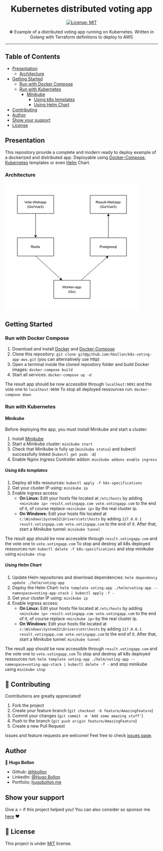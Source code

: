 <h1 align="center">Kubernetes distributed voting app</h1>
<p align="center">
  <a href="https://github.com/hbollon/k8s-voting-app-aws/blob/master/LICENSE" target="_blank">
    <img alt="License: MIT" src="https://img.shields.io/badge/License-MIT-yellow.svg" />
  </a>

<p align="center"> ☸️ Example of a distributed voting app running on Kubernetes. Written in Golang with Terraform definitions to deploy to AWS</p>

---

## Table of Contents

- [Presentation](#presentation)
  - [Architecture](#architecture)
- [Getting Started](#getting-started)
  - [Run with Docker Compose](#run-with-docker-compose)
  - [Run with Kubernetes](#run-with-kubernetes)
    - [Minikube](#minikube)
      - [Using k8s templates](#using-k8s-templates)
      - [Using Helm Chart](#using-helm-chart)
- [Contributing](#-contributing)
- [Author](#author)
- [Show your support](#show-your-support)
- [License](#-license)

## Presentation

This repository provide a complete and modern ready to deploy example of a dockerized and distributed app. Deployable using [Docker-Compose](https://docs.docker.com/compose/), [Kubernetes](https://kubernetes.io/) templates or even [Helm](https://helm.sh/) Chart.

### Architecture

![App's architecture scheme](docs/app-architecture.jpg)

## Getting Started

### Run with Docker Compose

1. Download and install [Docker](https://docs.docker.com/get-docker/) and [Docker-Compose](https://docs.docker.com/compose/install/)
2. Clone this repository: `git clone git@github.com:hbollon/k8s-voting-app-aws.git` (you can alternatively use http)
3. Open a terminal inside the cloned repository folder and build Docker images: `docker-compose build`
4. Start all services: `docker-compose up -d`

The result app should be now accessible through `localhost:9091` and the vote one to `localhost:9090`
To stop all deployed ressources run: `docker-compose down`

### Run with Kubernetes

#### Minikube

Before deploying the app, you must install Minikube and start a cluster:

1. Install [Minikube](https://minikube.sigs.k8s.io/docs/start/)
2. Start a Minikube cluster: `minikube start`
3. Check that Minikube is fully up (`minikube status`) and kubectl successfully linked (`kubectl get pods -A`)
4. Enable Nginx Ingress Controller addon: `minikube addons enable ingress`

##### Using k8s templates

1. Deploy all k8s ressources: `kubectl apply -f k8s-specifications`
2. Get your cluster IP using: `minikube ip`
3. Enable ingress access:
   - **On Linux:** Edit your hosts file located at `/etc/hosts` by adding `<minikube ip> result.votingapp.com vote.votingapp.com` to the end of it, of course replace `<minikube ip>` by the real cluster ip.
   - **On Windows:** Edit your hosts file located at `c:\Windows\System32\Drivers\etc\hosts` by adding `127.0.0.1 result.votingapp.com vote.votingapp.com` to the end of it.
   After that, start a Minikube tunnel: `minikube tunnel`

The result app should be now accessible through `result.votingapp.com` and the vote one to `vote.votingapp.com`
To stop and destroy all k8s deployed ressources run: `kubectl delete -f k8s-specifications` and stop minikube using `minikube stop`

##### Using Helm Chart

1. Update Helm repositories and download dependencies: `helm dependency update ./helm/voting-app`
2. Deploy the Helm Chart: `helm template voting-app ./helm/voting-app --namespace=voting-app-stack | kubectl apply -f -`
3. Get your cluster IP using: `minikube ip`
4. Enable ingress access:
   - **On Linux:** Edit your hosts file located at `/etc/hosts` by adding `<minikube ip> result.votingapp.com vote.votingapp.com` to the end of it, of course replace `<minikube ip>` by the real cluster ip.
   - **On Windows:** Edit your hosts file located at `c:\Windows\System32\Drivers\etc\hosts` by adding `127.0.0.1 result.votingapp.com vote.votingapp.com` to the end of it.
   After that, start a Minikube tunnel: `minikube tunnel`

The result app should be now accessible through `result.votingapp.com` and the vote one to `vote.votingapp.com`
To stop and destroy all k8s deployed ressources run: `helm template voting-app ./helm/voting-app --namespace=voting-app-stack | kubectl delete -f -` and stop minikube using `minikube stop`

## 🤝 Contributing

Contributions are greatly appreciated!

1. Fork the project
2. Create your feature branch (```git checkout -b feature/AmazingFeature```)
3. Commit your changes (```git commit -m 'Add some amazing stuff'```)
4. Push to the branch (```git push origin feature/AmazingFeature```)
5. Create a new Pull Request

Issues and feature requests are welcome!
Feel free to check [issues page](https://github.com/hbollon/k8s-voting-app-aws/issues).

## Author

👤 **Hugo Bollon**

* Github: [@hbollon](https://github.com/hbollon)
* LinkedIn: [@Hugo Bollon](https://www.linkedin.com/in/hugobollon/)
* Portfolio: [hugobollon.me](https://www.hugobollon.me)

## Show your support

Give a ⭐️ if this project helped you!
You can also consider so sponsor me [here](https://github.com/sponsors/hbollon) ❤️

## 📝 License

This project is under [MIT](https://github.com/hbollon/k8s-voting-app-aws/blob/master/LICENSE.md) license.
